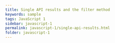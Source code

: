 ```yaml
---
title: Single API results and the filter method
keywords: sample
tags: JavaScript 1
sidebar: javascript-1
permalink: javascript-1/single-api-results.html
folder: javascript-1
---
```


